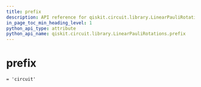 ```yaml
---
title: prefix
description: API reference for qiskit.circuit.library.LinearPauliRotations.prefix
in_page_toc_min_heading_level: 1
python_api_type: attribute
python_api_name: qiskit.circuit.library.LinearPauliRotations.prefix
---
```


# prefix

<span id="qiskit.circuit.library.LinearPauliRotations.prefix" />

`= 'circuit'`


